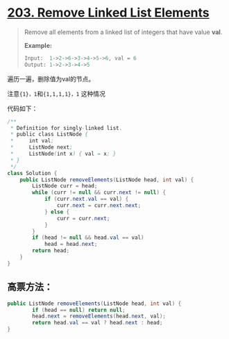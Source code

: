 # [203. Remove Linked List Elements][1]

> Remove all elements from a linked list of integers that have value **val**.
>
> **Example:**
>
> ```java
> Input:  1->2->6->3->4->5->6, val = 6
> Output: 1->2->3->4->5
> ```



遍历一遍，删除值为val的节点。

注意`{1}，1`和`{1,1,1,1}，1` 这种情况

代码如下：

```java
/**
 * Definition for singly-linked list.
 * public class ListNode {
 *     int val;
 *     ListNode next;
 *     ListNode(int x) { val = x; }
 * }
 */
class Solution {
    public ListNode removeElements(ListNode head, int val) {
        ListNode curr = head;
        while (curr != null && curr.next != null) {
            if (curr.next.val == val) {
                curr.next = curr.next.next;
            } else {
                curr = curr.next;
            }
        }
        if (head != null && head.val == val)
            head = head.next;
        return head;
    }
}
```



## 高票方法：

```java
public ListNode removeElements(ListNode head, int val) {
        if (head == null) return null;
        head.next = removeElements(head.next, val);
        return head.val == val ? head.next : head;
}
```



[1]: https://leetcode.com/problems/remove-linked-list-elements/